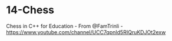 # 14-Chess
Chess in C++ for Education - From @FamTrinli -  https://www.youtube.com/channel/UCC7qpnId5RIQruKDJOt2exw
